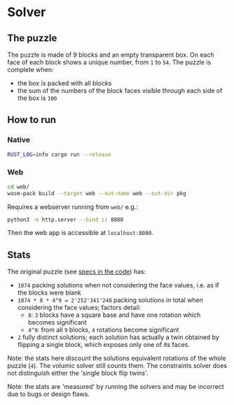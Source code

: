 # Solver

## The puzzle

The puzzle is made of 9 blocks and an empty transparent box.
On each face of each block shows a unique number, from `1` to `54`.
The puzzle is complete when:

* the box is packed with all blocks
* the sum of the numbers of the block faces visible through each side of the box is `100`

## How to run

### Native

```sh
RUST_LOG=info cargo run --release
```

### Web

```sh
cd web/
wasm-pack build --target web --out-name web --out-dir pkg
```

Requires a webserver running from `web/` e.g.:

```sh
python3 -m http.server --bind :: 8080
```

Then the web app is accessible at `localhost:8080`.

## Stats

The original puzzle (see [specs in the code](src/common.rs)) has:

* `1074` packing solutions when not considering the face values, i.e. as if the blocks were blank
* `1074 * 8 * 4^9 = 2'252'341'248` packing solutions in total when considering the face values; factors detail:
    * `8`: `3` blocks have a square base and have one rotation which becomes significant
    * `4^9`: from all `9` blocks, `4` rotations become significant
* `2` fully distinct solutions; each solution has actually a twin obtained by flipping a single block, which exposes only one of its faces.

Note: the stats here discount the solutions equivalent rotations of the whole puzzle (`4`).
The volumic solver still counts them.
The constraints solver does not distinguish either the 'single block flip twins'.

Note: the stats are 'measured' by running the solvers and may be incorrect due to bugs or design flaws.

